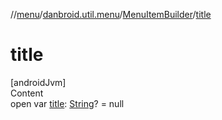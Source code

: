 //[menu](../../index.md)/[danbroid.util.menu](../index.md)/[MenuItemBuilder](index.md)/[title](title.md)



# title  
[androidJvm]  
Content  
open var [title](title.md): [String](https://kotlinlang.org/api/latest/jvm/stdlib/kotlin/-string/index.html)? = null  




